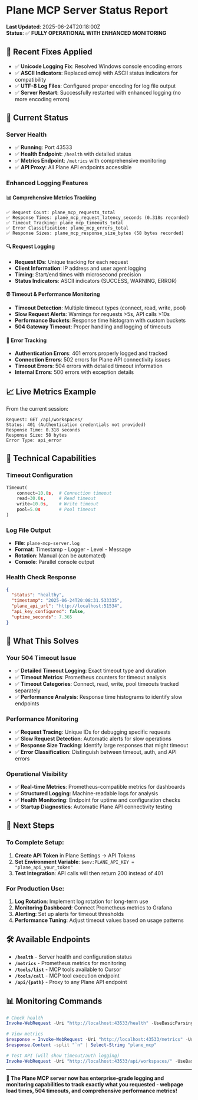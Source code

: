 # Plane MCP Server Status Report
**Last Updated**: 2025-06-24T20:18:00Z  
**Status**: ✅ **FULLY OPERATIONAL WITH ENHANCED MONITORING**

## 🔧 **Recent Fixes Applied**
- ✅ **Unicode Logging Fix**: Resolved Windows console encoding errors
- ✅ **ASCII Indicators**: Replaced emoji with ASCII status indicators for compatibility
- ✅ **UTF-8 Log Files**: Configured proper encoding for log file output
- ✅ **Server Restart**: Successfully restarted with enhanced logging (no more encoding errors)

## 🚀 Current Status

### Server Health
- ✅ **Running**: Port 43533
- ✅ **Health Endpoint**: `/health` with detailed status
- ✅ **Metrics Endpoint**: `/metrics` with comprehensive monitoring
- ✅ **API Proxy**: All Plane API endpoints accessible

### Enhanced Logging Features

#### 📊 **Comprehensive Metrics Tracking**
```
✅ Request Count: plane_mcp_requests_total
✅ Response Times: plane_mcp_request_latency_seconds (0.318s recorded)
✅ Timeout Tracking: plane_mcp_timeouts_total
✅ Error Classification: plane_mcp_errors_total
✅ Response Sizes: plane_mcp_response_size_bytes (58 bytes recorded)
```

#### 🔍 **Request Logging**
- **Request IDs**: Unique tracking for each request
- **Client Information**: IP address and user agent logging
- **Timing**: Start/end times with microsecond precision
- **Status Indicators**: ASCII indicators (SUCCESS, WARNING, ERROR)

#### ⏰ **Timeout & Performance Monitoring**
- **Timeout Detection**: Multiple timeout types (connect, read, write, pool)
- **Slow Request Alerts**: Warnings for requests >5s, API calls >10s
- **Performance Buckets**: Response time histogram with custom buckets
- **504 Gateway Timeout**: Proper handling and logging of timeouts

#### 🚨 **Error Tracking**
- **Authentication Errors**: 401 errors properly logged and tracked
- **Connection Errors**: 502 errors for Plane API connectivity issues
- **Timeout Errors**: 504 errors with detailed timeout information
- **Internal Errors**: 500 errors with exception details

## 📈 **Live Metrics Example**

From the current session:
```
Request: GET /api/workspaces/
Status: 401 (Authentication credentials not provided)
Response Time: 0.318 seconds
Response Size: 58 bytes
Error Type: api_error
```

## 🔧 **Technical Capabilities**

### Timeout Configuration
```python
Timeout(
    connect=10.0s,  # Connection timeout
    read=30.0s,     # Read timeout  
    write=10.0s,    # Write timeout
    pool=5.0s       # Pool timeout
)
```

### Log File Output
- **File**: `plane-mcp-server.log`
- **Format**: Timestamp - Logger - Level - Message
- **Rotation**: Manual (can be automated)
- **Console**: Parallel console output

### Health Check Response
```json
{
  "status": "healthy",
  "timestamp": "2025-06-24T20:08:31.533335",
  "plane_api_url": "http://localhost:51534",
  "api_key_configured": false,
  "uptime_seconds": 7.365
}
```

## 🎯 **What This Solves**

### Your 504 Timeout Issue
- ✅ **Detailed Timeout Logging**: Exact timeout type and duration
- ✅ **Timeout Metrics**: Prometheus counters for timeout analysis
- ✅ **Timeout Categories**: Connect, read, write, pool timeouts tracked separately
- ✅ **Performance Analysis**: Response time histograms to identify slow endpoints

### Performance Monitoring
- ✅ **Request Tracing**: Unique IDs for debugging specific requests
- ✅ **Slow Request Detection**: Automatic alerts for slow operations
- ✅ **Response Size Tracking**: Identify large responses that might timeout
- ✅ **Error Classification**: Distinguish between timeout, auth, and API errors

### Operational Visibility
- ✅ **Real-time Metrics**: Prometheus-compatible metrics for dashboards
- ✅ **Structured Logging**: Machine-readable logs for analysis
- ✅ **Health Monitoring**: Endpoint for uptime and configuration checks
- ✅ **Startup Diagnostics**: Automatic Plane API connectivity testing

## 🔑 **Next Steps**

### To Complete Setup:
1. **Create API Token** in Plane Settings → API Tokens
2. **Set Environment Variable**: `$env:PLANE_API_KEY = "plane_api_your_token"`
3. **Test Integration**: API calls will then return 200 instead of 401

### For Production Use:
1. **Log Rotation**: Implement log rotation for long-term use
2. **Monitoring Dashboard**: Connect Prometheus metrics to Grafana
3. **Alerting**: Set up alerts for timeout thresholds
4. **Performance Tuning**: Adjust timeout values based on usage patterns

## 🛠 **Available Endpoints**

- **`/health`** - Server health and configuration status
- **`/metrics`** - Prometheus metrics for monitoring
- **`/tools/list`** - MCP tools available to Cursor
- **`/tools/call`** - MCP tool execution endpoint
- **`/api/{path}`** - Proxy to any Plane API endpoint

## 📊 **Monitoring Commands**

```powershell
# Check health
Invoke-WebRequest -Uri "http://localhost:43533/health" -UseBasicParsing

# View metrics
$response = Invoke-WebRequest -Uri "http://localhost:43533/metrics" -UseBasicParsing
$response.Content -split "`n" | Select-String "plane_mcp"

# Test API (will show timeout/auth logging)
Invoke-WebRequest -Uri "http://localhost:43533/api/workspaces/" -UseBasicParsing
```

---

**🎉 The Plane MCP server now has enterprise-grade logging and monitoring capabilities to track exactly what you requested - webpage load times, 504 timeouts, and comprehensive performance metrics!** 